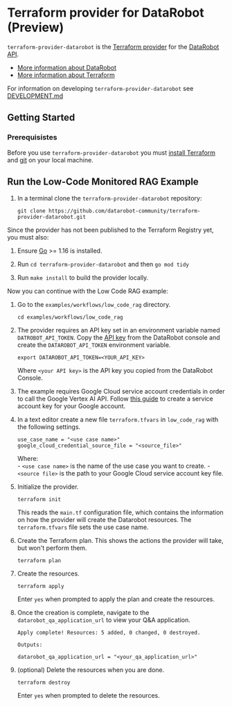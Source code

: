 # Terraform provider for DataRobot (Preview)

`terraform-provider-datarobot` is the [Terraform provider](https://developer.hashicorp.com/terraform/language/providers) for the [DataRobot API](https://docs.datarobot.com/en/docs/api/index.html).

- [More information about DataRobot](https://www.datarobot.com/)
- [More information about Terraform](https://terraform.io/)

For information on developing `terraform-provider-datarobot` see [DEVELOPMENT.md](https://github.com/datarobot-community/terraform-provider-datarobot/blob/main/DEVELOPMENT.md)

## Getting Started

### Prerequisistes

Before you use `terraform-provider-datarobot` you must [install Terraform](https://learn.hashicorp.com/tutorials/terraform/install-cli) and [git](https://git-scm.com/downloads) on your local machine.


## Run the Low-Code Monitored RAG Example

1. In a terminal clone the `terraform-provider-datarobot` repository:

    ~~~ shell
    git clone https://github.com/datarobot-community/terraform-provider-datarobot.git
    ~~~

Since the provider has not been published to the Terraform Registry yet, you must also:

1. Ensure [Go](https://go.dev/doc/install) >= 1.16 is installed.

1. Run `cd terraform-provider-datarobot` and then `go mod tidy`

1. Run `make install` to build the provider locally. 

Now you can continue with the Low Code RAG example:

1. Go to the `examples/workflows/low_code_rag` directory.

    ~~~ shell
    cd examples/workflows/low_code_rag
    ~~~

1. The provider requires an API key set in an environment variable named `DATROBOT_API_TOKEN`. Copy the [API key](https://docs.datarobot.com/en/docs/get-started/acct-mgmt/acct-settings/api-key-mgmt.html#api-key-management) from the DataRobot console and create the `DATAROBOT_API_TOKEN` environment variable.

    ~~~ shell
    export DATAROBOT_API_TOKEN=<YOUR_API_KEY>
    ~~~

    Where `<your API key>` is the API key you copied from the DataRobot Console.
 
 1. The example requires Google Cloud service account credentials in order to call the Google Vertex AI API. Follow [this guide](https://cloud.google.com/iam/docs/keys-create-delete#creating) to create a service account key for your Google account.

 1. In a text editor create a new file `terraform.tfvars` in `low_code_rag` with the following settings.

     ~~~
    use_case_name = "<use case name>"
    google_cloud_credential_source_file = "<source_file>"
    ~~~

    Where:  
        - `<use case name>` is the name of the use case you want to create.
        - `<source file>` is the path to your Google Cloud service account key file.

1. Initialize the provider.

    ~~~ shell
    terraform init
    ~~~

    This reads the `main.tf` configuration file, which contains the information on how the provider will create the Datarobot resources. The `terraform.tfvars` file sets the use case name.

1. Create the Terraform plan. This shows the actions the provider will take, but won't perform them.

    ~~~ shell
    terraform plan
    ~~~

1. Create the resources.

    ~~~ shell
    terraform apply
    ~~~

    Enter `yes` when prompted to apply the plan and create the resources.

1. Once the creation is complete, navigate to the `datarobot_qa_application_url` to view your Q&A application.

    ~~~ shell
    Apply complete! Resources: 5 added, 0 changed, 0 destroyed.

    Outputs:

    datarobot_qa_application_url = "<your_qa_application_url>"
    ~~~

1. (optional) Delete the resources when you are done.

    ~~~ shell
    terraform destroy
    ~~~

    Enter `yes` when prompted to delete the resources.
